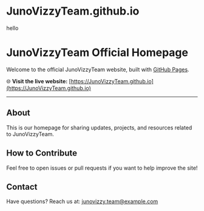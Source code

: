 # JunoVizzyTeam.github.io
hello
# JunoVizzyTeam Official Homepage

Welcome to the official JunoVizzyTeam website, built with [GitHub Pages](https://pages.github.com/).

🌐 **Visit the live website:** [https://JunoVizzyTeam.github.io](https://JunoVizzyTeam.github.io)

---

## About

This is our homepage for sharing updates, projects, and resources related to JunoVizzyTeam.

## How to Contribute

Feel free to open issues or pull requests if you want to help improve the site!

## Contact

Have questions? Reach us at: [junovizzy.team@example.com](mailto:junovizzy.team@example.com)
